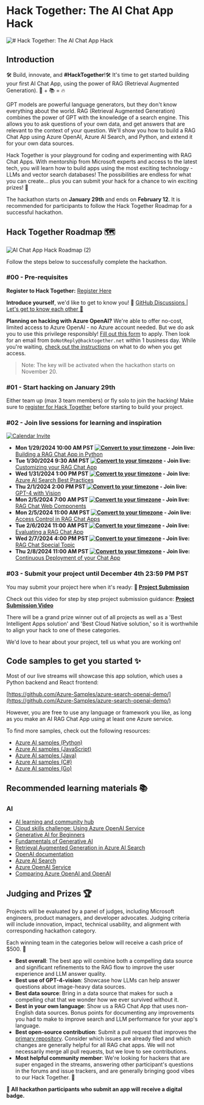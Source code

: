 # Hack Together: The AI Chat App Hack

![# Hack Together: The AI Chat App Hack](https://github.com/microsoft/AI-Chat-App-Hack/blob/main/Python%20Hack%20Banner.png)


## Introduction

🛠️ Build, innovate, and **#HackTogether**!🛠️ It's time to get started building your first AI Chat App, using the power of RAG (Retrieval Augmented Generation). 🤖 + 📚 = 🔥

GPT models are powerful language generators, but they don't know everything about the world. RAG (Retrieval Augmented Generation) combines the power of GPT with the knowledge of a search engine. This allows you to ask questions of your own data, and get answers that are relevant to the context of your question. We'll show you how to build a RAG Chat App using Azure OpenAI, Azure AI Search, and Python, and extend it for your own data sources.

Hack Together is your playground for coding and experimenting with RAG Chat Apps. With mentorship from Microsoft experts and access to the latest tech, you will learn how to build apps using the most exciting technology - LLMs and vector search databases! The possibilities are endless for what you can create... plus you can submit your hack for a chance to win exciting prizes! 🥳

The hackathon starts on **January 29th**  and ends on **February 12**. It is recommended for participants to follow the Hack Together Roadmap for a successful hackathon.

## Hack Together Roadmap 🗺️

![AI Chat App Hack Roadmap (2)](https://github.com/microsoft/AI-Chat-App-Hack/blob/main/Chat%20App%20roadmap.png)

Follow the steps below to successfully complete the hackathon.

### #00 - Pre-requisites

**Register to Hack Together:** [Register Here](https://aka.ms/hacktogether/chatapp/register)

**Introduce yourself**, we'd like to get to know you! 🥳 [GitHub Discussions | Let's get to know each other 🎉](https://github.com/microsoft/AI-Chat-App-Hack/discussions)

**Planning on hacking with Azure OpenAI?** We're able to offer no-cost, limited access to Azure OpenAI - no Azure account needed. But we do ask you to use this privilege responsibly! [Fill out this form](https://aka.ms/hacktogether/dotnet/AzureOpenAIAccess) to apply. Then look for an email from `DoNotReply@hacktogether.net` within 1 business day. While you're waiting, [check out the instructions](./OPENAI-README.md) on what to do when you get access.

> Note: The key will be activated when the hackathon starts on November 20.

### #01 - Start hacking on January 29th

Either team up (max 3 team members) or fly solo to join the hacking! Make sure to [register for Hack Together]([https://aka.ms/hacktogether/chatapp/register]) before starting to build your project.

### #02 - Join live sessions for learning and inspiration

[![Calendar Invite](https://img.shields.io/badge/ADD%20TO%20CALENDAR-4285F4?style=for-the-badge&label=&labelColor=555555&logoColor=white&logo=googlecalendar)](https://aka.ms/hacktogether/dotnet/sessions)

* **Mon 1/29/2024 10:00 AM PST [![Convert to your timezone](https://img.shields.io/badge/convert_to_your_timezone_%F0%9F%8C%8D-green)](https://www.timeanddate.com/worldclock/converter.html?iso=20231120T220000&p1=1244) - Join live:** [Building a RAG Chat App in Python](https://aka.ms/hacktogether/dotnet/session1)
* **Tue 1/30/2024 9:30 AM PST  [![Convert to your timezone](https://img.shields.io/badge/convert_to_your_timezone_%F0%9F%8C%8D-green)](https://www.timeanddate.com/worldclock/converter.html?iso=20231127T190000&p1=1244) - Join live:** [Customizing your RAG Chat App](https://aka.ms/hacktogether/dotnet/session_nov22)
* **Wed 1/31/2024 1:00 PM PST [![Convert to your timezone](https://img.shields.io/badge/convert_to_your_timezone_%F0%9F%8C%8D-green)](https://www.timeanddate.com/worldclock/converter.html?iso=20231127T190000&p1=1244) - Join live:** [Azure AI Search Best Practices](https://aka.ms/hacktogether/dotnet/session2)
* **Thu 2/1/2024 2:00 PM PST [![Convert to your timezone](https://img.shields.io/badge/convert_to_your_timezone_%F0%9F%8C%8D-green)](https://www.timeanddate.com/worldclock/converter.html?iso=20231128T220000&p1=1244) - Join live:** [GPT-4 with Vision](https://aka.ms/hacktogether/dotnet/session3)
* **Mon 2/5/2024 7:00 AM PST [![Convert to your timezone](https://img.shields.io/badge/convert_to_your_timezone_%F0%9F%8C%8D-green)](https://www.timeanddate.com/worldclock/converter.html?iso=20231204T230000&p1=1244) - Join live:** [RAG Chat Web Components](https://aka.ms/hacktogether/dotnet/session4)
* **Mon 2/5/2024 11:00 AM PST [![Convert to your timezone](https://img.shields.io/badge/convert_to_your_timezone_%F0%9F%8C%8D-green)](https://www.timeanddate.com/worldclock/converter.html?iso=20231204T230000&p1=1244) - Join live:** [Access Control in RAG Chat Apps](https://aka.ms/hacktogether/dotnet/session4)
* **Tue 2/6/2024 11:00 AM PST [![Convert to your timezone](https://img.shields.io/badge/convert_to_your_timezone_%F0%9F%8C%8D-green)](https://www.timeanddate.com/worldclock/converter.html?iso=20231204T230000&p1=1244) - Join live:** [Evaluating a RAG Chat App](https://aka.ms/hacktogether/dotnet/session4)
* **Wed 2/7/2024 4:00 PM PST [![Convert to your timezone](https://img.shields.io/badge/convert_to_your_timezone_%F0%9F%8C%8D-green)](https://www.timeanddate.com/worldclock/converter.html?iso=20231204T230000&p1=1244) - Join live:** [RAG Chat Special Topic](https://aka.ms/hacktogether/dotnet/session4)
* **Thu 2/8/2024 11:00 AM PST [![Convert to your timezone](https://img.shields.io/badge/convert_to_your_timezone_%F0%9F%8C%8D-green)](https://www.timeanddate.com/worldclock/converter.html?iso=20231204T230000&p1=1244) - Join live:** [Continuous Deployment of your Chat App](https://aka.ms/hacktogether/dotnet/session4)

### #03 - Submit your project until December 4th 23:59 PM PST

You may submit your project here when it's ready: **🚀 [Project Submission](https://github.com/microsoft/AI-Chat-App-Hack/issues/new)**

Check out this video for step by step project submission guidance:
**[Project Submission Video](https://github.com/microsoft/hack-together-teams/assets/3199282/572ea387-61ec-4b77-9885-23b5b2bd39bd)**

There will be a grand prize winner out of all projects as well as a 'Best Intelligent Apps solution' and 'Best Cloud Native solution,' so it is worthwhile to align your hack to one of these categories.

We'd love to hear about your project, tell us what you are working on!

## Code samples to get you started ✨

Most of our live streams will showcase this app solution, which uses a Python backend and React frontend:

[https://github.com/Azure-Samples/azure-search-openai-demo/](https://github.com/Azure-Samples/azure-search-openai-demo/)

However, you are free to use any language or framework you like, as long as you make an AI RAG Chat App using at least one Azure service.

To find more samples, check out the following resources:

* [Azure AI samples (Python)](https://learn.microsoft.com/en-us/azure/developer/intro/azure-ai-for-developers?pivots=python)
* [Azure AI samples (JavaScript)](https://learn.microsoft.com/en-us/azure/developer/intro/azure-ai-for-developers?pivots=javascript)
* [Azure AI samples (Java)](https://learn.microsoft.com/en-us/azure/developer/intro/azure-ai-for-developers?pivots=java)
* [Azure AI samples (C#)](https://learn.microsoft.com/en-us/azure/developer/intro/azure-ai-for-developers?pivots=csharp)
* [Azure AI samples (Go)](https://learn.microsoft.com/en-us/azure/developer/intro/azure-ai-for-developers?pivots=go)


## Recommended learning materials 📚

### AI

* [AI learning and community hub](https://learn.microsoft.com/en-us/ai/)
* [Cloud skills challenge: Using Azure OpenAI Service](https://learn.microsoft.com/collections/20mirj4odnj6o)
* [Generative AI for Beginners](https://aka.ms/genai-beginners)
* [Fundamentals of Generative AI](https://learn.microsoft.com/training/paths/introduction-generative-ai/)
* [Retrieval Augmented Generation in Azure AI Search](https://learn.microsoft.com/azure/search/retrieval-augmented-generation-overview)
* [OpenAI documentation](https://platform.openai.com/docs/introduction)
* [Azure AI Search](https://learn.microsoft.com/azure/search/search-what-is-azure-search)
* [Azure OpenAI Service](https://learn.microsoft.com/azure/cognitive-services/openai/overview)
* [Comparing Azure OpenAI and OpenAI](https://learn.microsoft.com/azure/cognitive-services/openai/overview#comparing-azure-openai-and-openai/)


## Judging and Prizes 🏆

Projects will be evaluated by a panel of judges, including Microsoft engineers, product managers, and developer advocates. Judging criteria will include innovation, impact, technical usability, and alignment with corresponding hackathon category.

Each winning team in the categories below will receive a cash price of $500. 💸

* **Best overall**: The best app will combine both a compelling data source and significant refinements to the RAG flow to improve the user experience and LLM answer quality.
* **Best use of GPT-4-vision**: Showcase how LLMs can help answer questions about image-heavy data sources.
* **Best data source**: Bring in a data source that makes for such a compelling chat that we wonder how we ever survived without it.
* **Best in your own language**: Show us a RAG Chat App that uses non-English data sources. Bonus points for documenting any improvements you had to make to improve search and LLM performance for your app's language.
* **Best open-source contribution**: Submit a pull request that improves the [primary repository](https://github.com/Azure-Samples/azure-search-openai-demo/). Consider which issues are already filed and which changes are generally helpful for all RAG chat apps. We will not necessarily merge all pull requests, but we love to see contributions.
* **Most helpful community member**: We're looking for hackers that are super engaged in the streams, answering other participant's questions in the forums and issue trackers, and are generally bringing good vibes to our Hack Together. 🥰

**🏅 All hackathon participants who submit an app will receive a digital badge.**
